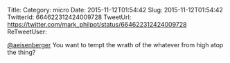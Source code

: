Title: 
Category: micro
Date: 2015-11-12T01:54:42
Slug: 2015-11-12T01:54:42
TwitterId: 664622312424009728
TweetUrl: https://twitter.com/mark_philpot/status/664622312424009728
ReTweetUser: 

[@aeisenberger](https://twitter.com/aeisenberger) You want to tempt the wrath of the whatever from high atop the thing?